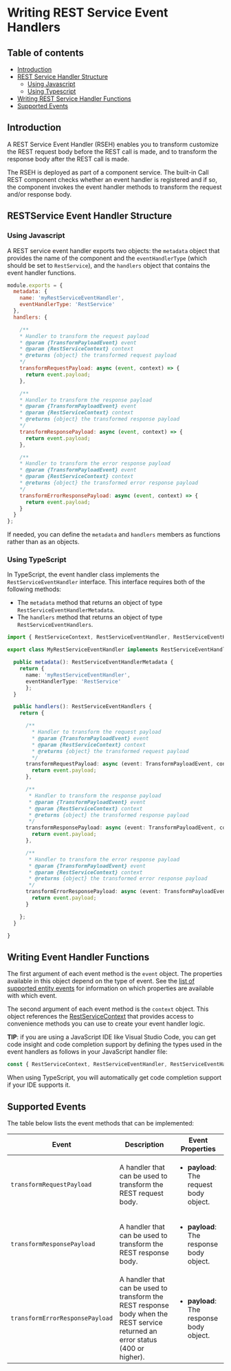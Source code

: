 # Writing REST Service Event Handlers

## Table of contents
- [Introduction](#introduction)
- [REST Service Handler Structure](#structure)
    - [Using Javascript](#js)
    - [Using Typescript](#ts)
- [Writing REST Service Handler Functions](#writing)
- [Supported Events](#events)

## Introduction <a name="introduction">

A REST Service Event Handler (RSEH) enables you to transform customize the REST request body before the REST call is made, and to transform the response body after the REST call is made.

The RSEH is deployed as part of a component service. The built-in Call REST component checks whether an event handler is registered
and if so, the component invokes the event handler methods to transform the request and/or response body.

## RESTService Event Handler Structure <a name="structure">

### Using Javascript <a name="js">

A REST service event handler exports two objects: the `metadata` object that provides the name of the component and the `eventHandlerType` (which should be set to `RestService`), and the `handlers` object that contains the event handler functions.

```javascript
module.exports = {
  metadata: {
    name: 'myRestServiceEventHandler',
    eventHandlerType: 'RestService'
  },
  handlers: { 

    /**
    * Handler to transform the request payload
    * @param {TransformPayloadEvent} event
    * @param {RestServiceContext} context
    * @returns {object} the transformed request payload
    */
    transformRequestPayload: async (event, context) => { 
      return event.payload;
    },

    /**
    * Handler to transform the response payload
    * @param {TransformPayloadEvent} event
    * @param {RestServiceContext} context
    * @returns {object} the transformed response payload
    */
    transformResponsePayload: async (event, context) => { 
      return event.payload;
    },

    /**
    * Handler to transform the error response payload
    * @param {TransformPayloadEvent} event
    * @param {RestServiceContext} context
    * @returns {object} the transformed error response payload
    */
    transformErrorResponsePayload: async (event, context) => { 
      return event.payload;
    }
  }
}; 
```

If needed, you can define the `metadata` and `handlers` members as functions rather than as an objects.

### Using TypeScript <a name="ts">

In TypeScript, the event handler class implements the `RestServiceEventHandler` interface. This interface requires both of the following methods:
 
- The `metadata` method that returns an object of type `RestServiceEventHandlerMetadata`.
- The `handlers` method that returns an object of type `RestServiceEventHandlers`.

```typescript
import { RestServiceContext, RestServiceEventHandler, RestServiceEventHandlers, RestServiceEventHandlerMetadata, TransformPayloadEvent } from '@oracle/bots-node-sdk/lib';

export class MyRestServiceEventHandler implements RestServiceEventHandler {

  public metadata(): RestServiceEventHandlerMetadata {
    return { 
      name: 'myRestServiceEventHandler',    
      eventHandlerType: 'RestService'
      };
  }

  public handlers(): RestServiceEventHandlers {
    return {

      /**
        * Handler to transform the request payload
        * @param {TransformPayloadEvent} event
        * @param {RestServiceContext} context
        * @returns {object} the transformed request payload
        */
      transformRequestPayload: async (event: TransformPayloadEvent, context: RestServiceContext): Promise<any> => { 
        return event.payload;
      },

      /**
       * Handler to transform the response payload
       * @param {TransformPayloadEvent} event
       * @param {RestServiceContext} context
       * @returns {object} the transformed response payload
       */
      transformResponsePayload: async (event: TransformPayloadEvent, context: RestServiceContext): Promise<any> => { 
        return event.payload;
      },

      /**
       * Handler to transform the error response payload
       * @param {TransformPayloadEvent} event
       * @param {RestServiceContext} context
       * @returns {object} the transformed error response payload
       */
      transformErrorResponsePayload: async (event: TransformPayloadEvent, context: RestServiceContext): Promise<any> => { 
        return event.payload;
      }

    };
  }

} 
```

## Writing Event Handler Functions  <a name="writing">

The first argument of each event method is the `event` object. The properties available in this object depend on the type of event.
See the [list of supported entity events](#events) for information on which properties are available with which event.

The second argument of each event method  is the `context` object. This object references the [RestServiceContext](https://oracle.github.io/bots-node-sdk/RestServiceContext.html) that provides access to convenience methods you can use to create your event handler logic.

<b>TIP</b>: if you are using a JavaScript IDE like Visual Studio Code, you can get code insight and code completion support by defining the types used in the event handlers as follows in your JavaScript handler file:
```javascript
const { RestServiceContext, RestServiceEventHandler, RestServiceEventHandlers, RestServiceEventHandlerMetadata, TransformPayloadEvent } = require ('@oracle/bots-node-sdk/lib');
```
When using TypeScript, you will automatically get code completion support if your IDE supports it.

## Supported Events <a name="events">

The table below lists the event methods that can be implemented:

| Event | Description | Event Properties |
|--|--|--|
| `transformRequestPayload` | A handler that can be used to transform the REST request body. | <ul><li><b>payload</b>: The request body object.</li></ul>
| `transformResponsePayload` | A handler that can be used to transform the REST response body. | <ul><li><b>payload</b>: The response body object.</li></ul>
| `transformErrorResponsePayload` | A handler that can be used to transform the REST response body when the REST service returned an error status (400 or higher). | <ul><li><b>payload</b>: The response body object.</li></ul>

